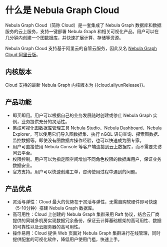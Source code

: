 # 什么是 Nebula Graph Cloud

Nebula Graph Cloud（简称 Cloud）是一套集成了 Nebula Graph 数据库和数据服务的云上服务，支持一键部署 Nebula Graph 和相关可视化产品。用户可以在几分钟内创建一个图数据库，并快速扩展计算、存储等资源。

<!--
Nebula Graph Cloud 支持：

- 基于 Azure 的全托管云服务，即 [Nebula Graph Cloud Azure 版](https://docs.nebula-graph.com.cn/{{cloud.azureRelease}}/nebula-cloud/1.what-is-cloud/) 。
- 基于阿里云的自管云服务，即 [Nebula Graph Cloud 阿里云版](nebula-cloud-on-alibabacloud/1.create-service-instance.md)。
-->

Nebula Graph Cloud 支持基于阿里云的自管云服务，因此又名 [Nebula Graph Cloud 阿里云版](nebula-cloud-on-alibabacloud/1.create-service-instance.md)。

## 内核版本

Cloud 支持的最新 Nebula Graph 内核版本为 {{cloud.aliyunRelease}}。

<!--
Cloud 支持的最新 Nebula Graph 内核版本如下：

| Cloud 版本 | 内核版本 |
|-|-|
| Azure 版 | {{cloud.azureRelease}} |
| 阿里云版 | {{cloud.aliyunRelease}} |
-->

## 产品功能

- 即买即用。用户可以根据自己的业务发展随时创建或停止 Nebula Graph 实例，业务提供充分的灵活性。
- 集成可视化图数据库管理工具 Nebula Studio、Nebula Dashboard、Nebula Explorer。可以使用它们导入图数据集、执行 nGQL 语句查询、探索图数据、监控数据等。即使没有图数据库操作经验，也可以快速成为图专家。
- 用户可直接使用 Nebula Console 等客户端连接到云上数据库，而不需要先访问云平台。
- 权限控制。用户可以为指定图空间增加不同角色权限的数据库用户，保证业务数据安全。
- 官方支持。用户可以快速创建工单，咨询使用过程中遇到的问题。

## 产品优点

- 灵活与弹性：Cloud 最大的优势在于灵活与弹性，无需自购软硬件即可快速（5-10分钟）搭建 Nebula Graph 数据库。
- 高可用性：Cloud 上创建的 Nebula Graph 集群采用 Raft 协议，结合云厂商提供的同城多机房实现数据冗余备份，保证云计算基础框架的高可用性、数据的可靠性以及云服务器的高可用性。
- 操作易用：Cloud 提供 Web 页面对 Nebula Graph 集群进行在线管理，同时提供配套的可视化软件，降低用户使用门槛，快速上手。
